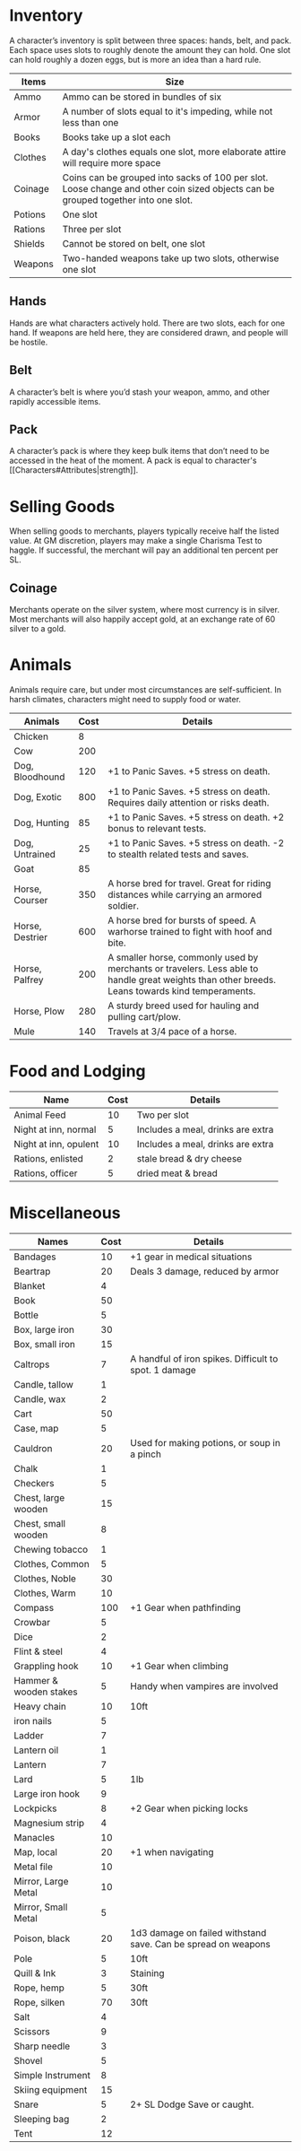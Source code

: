 # Inventory
A character’s inventory is split between three spaces: hands, belt, and pack. Each space uses slots to roughly denote the amount they can hold. One slot can hold roughly a dozen eggs, but is more an idea than a hard rule.

| Items   | Size                                                                                                                              |
| ------- | --------------------------------------------------------------------------------------------------------------------------------- |
| Ammo    | Ammo can be stored in bundles of six                                                                                              |
| Armor   | A number of slots equal to it's impeding, while not less than one                                                                 |
| Books   | Books take up a slot each                                                                                                         |
| Clothes | A day's clothes equals one slot, more elaborate attire will require more space                                                    |
| Coinage | Coins can be grouped into sacks of 100 per slot. Loose change and other coin sized objects can be grouped together into one slot. |
| Potions | One slot                                                                                                                          |
| Rations | Three per slot                                                                                                                    |
| Shields | Cannot be stored on belt, one slot                                                                                                |
| Weapons | Two-handed weapons take up two slots, otherwise one slot                                                                          |
## Hands
Hands are what characters actively hold. There are two slots, each for one hand. If weapons are held here, they are considered drawn, and people will be hostile.
## Belt
A character’s belt is where you’d stash your weapon, ammo, and other rapidly accessible items.
## Pack
A character’s pack is where they keep bulk items that don’t need to be accessed in the heat of the moment. A pack is equal to character's [[Characters#Attributes|strength]]. 
# Selling Goods
When selling goods to merchants, players typically receive half the listed value. At GM discretion,  players may make a single Charisma Test to haggle. If successful, the merchant will pay an additional ten percent per SL.
## Coinage
Merchants operate on the silver system, where most currency is in silver. Most merchants will also happily accept gold, at an exchange rate of 60 silver to a gold.
# Animals
Animals require care, but under most circumstances are self-sufficient. In harsh climates, characters might need to supply food or water.

| Animals         | Cost | Details                                                                                                                                         |
| --------------- | ---- | ----------------------------------------------------------------------------------------------------------------------------------------------- |
| Chicken         | 8    |                                                                                                                                                 |
| Cow             | 200  |                                                                                                                                                 |
| Dog, Bloodhound | 120  | +1 to Panic Saves. +5 stress on death.                                                                                                          |
| Dog, Exotic     | 800  | +1 to Panic Saves. +5 stress on death. Requires daily attention or risks death.                                                                 |
| Dog, Hunting    | 85   | +1 to Panic Saves. +5 stress on death. +2 bonus to relevant tests.                                                                              |
| Dog, Untrained  | 25   | +1 to Panic Saves. +5 stress on death. -2 to stealth related tests and saves.                                                                   |
| Goat            | 85   |                                                                                                                                                 |
| Horse, Courser  | 350  | A horse bred for travel. Great for riding distances while carrying an armored soldier.                                                          |
| Horse, Destrier | 600  | A horse bred for bursts of speed. A warhorse trained to fight with hoof and bite.                                                               |
| Horse, Palfrey  | 200  | A smaller horse, commonly used by merchants or travelers. Less able to handle great weights than other breeds. Leans towards kind temperaments. |
| Horse, Plow     | 280  | A sturdy breed used for hauling and pulling cart/plow.                                                                                          |
| Mule            | 140  | Travels at 3/4 pace of a horse.                                                                                                                 |
# Food and Lodging

| Name                  | Cost | Details                           |
| --------------------- | ---- | --------------------------------- |
| Animal Feed           | 10   | Two per slot                      |
| Night at inn, normal  | 5    | Includes a meal, drinks are extra |
| Night at inn, opulent | 10   | Includes a meal, drinks are extra |
| Rations, enlisted     | 2    | stale bread & dry cheese          |
| Rations, officer      | 5    | dried meat & bread                |
# Miscellaneous

| Names                  | Cost | Details                                                       |
| ---------------------- | ---- | ------------------------------------------------------------- |
| Bandages               | 10   | +1 gear in medical situations                                 |
| Beartrap               | 20   | Deals 3 damage, reduced by armor                              |
| Blanket                | 4    |                                                               |
| Book                   | 50   |                                                               |
| Bottle                 | 5    |                                                               |
| Box, large iron        | 30   |                                                               |
| Box, small iron        | 15   |                                                               |
| Caltrops               | 7    | A handful of iron spikes. Difficult to spot. 1 damage         |
| Candle, tallow         | 1    |                                                               |
| Candle, wax            | 2    |                                                               |
| Cart                   | 50   |                                                               |
| Case, map              | 5    |                                                               |
| Cauldron               | 20   | Used for making potions, or soup in a pinch                   |
| Chalk                  | 1    |                                                               |
| Checkers               | 5    |                                                               |
| Chest, large wooden    | 15   |                                                               |
| Chest, small wooden    | 8    |                                                               |
| Chewing tobacco        | 1    |                                                               |
| Clothes, Common        | 5    |                                                               |
| Clothes, Noble         | 30   |                                                               |
| Clothes, Warm          | 10   |                                                               |
| Compass                | 100  | +1 Gear when pathfinding                                      |
| Crowbar                | 5    |                                                               |
| Dice                   | 2    |                                                               |
| Flint & steel          | 4    |                                                               |
| Grappling hook         | 10   | +1 Gear when climbing                                         |
| Hammer & wooden stakes | 5    | Handy when vampires are involved                              |
| Heavy chain            | 10   | 10ft                                                          |
| iron nails             | 5    |                                                               |
| Ladder                 | 7    |                                                               |
| Lantern oil            | 1    |                                                               |
| Lantern                | 7    |                                                               |
| Lard                   | 5    | 1lb                                                           |
| Large iron hook        | 9    |                                                               |
| Lockpicks              | 8    | +2 Gear when picking locks                                    |
| Magnesium strip        | 4    |                                                               |
| Manacles               | 10   |                                                               |
| Map, local             | 20   | +1 when navigating                                            |
| Metal file             | 10   |                                                               |
| Mirror, Large Metal    | 10   |                                                               |
| Mirror, Small Metal    | 5    |                                                               |
| Poison, black          | 20   | 1d3 damage on failed withstand save. Can be spread on weapons |
| Pole                   | 5    | 10ft                                                          |
| Quill & Ink            | 3    | Staining                                                      |
| Rope, hemp             | 5    | 30ft                                                          |
| Rope, silken           | 70   | 30ft                                                          |
| Salt                   | 4    |                                                               |
| Scissors               | 9    |                                                               |
| Sharp needle           | 3    |                                                               |
| Shovel                 | 5    |                                                               |
| Simple Instrument      | 8    |                                                               |
| Skiing equipment       | 15   |                                                               |
| Snare                  | 5    | 2+ SL Dodge Save or caught.                                   |
| Sleeping bag           | 2    |                                                               |
| Tent                   | 12   |                                                               |
